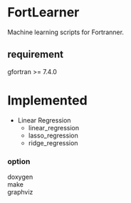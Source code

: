 # FortLearner
Machine learning scripts for Fortranner.  

## requirement
gfortran >= 7.4.0  

# Implemented
* Linear Regression
  * linear_regression
  * lasso_regression
  * ridge_regression

### option
doxygen  
make  
graphviz

